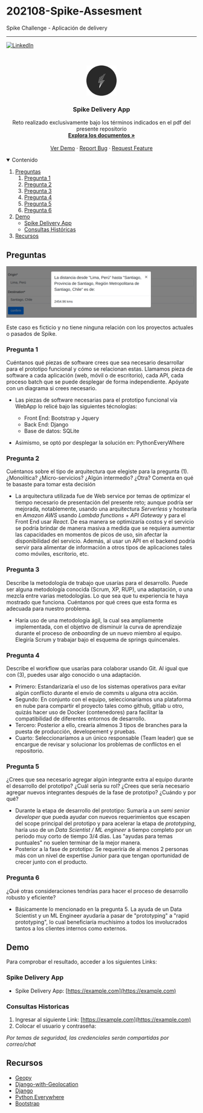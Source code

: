 # 202108-Spike-Assesment
Spike Challenge - Aplicación de delivery

------------------------------------
<!-- PROJECT SHIELDS -->
<!--
*** I'm using markdown "reference style" links for readability.
*** Reference links are enclosed in brackets [ ] instead of parentheses ( ).
*** See the bottom of this document for the declaration of the reference variables
*** for contributors-url, forks-url, etc. This is an optional, concise syntax you may use.
*** https://www.markdownguide.org/basic-syntax/#reference-style-links
-->
[![LinkedIn][linkedin-shield]][linkedin-url]



<!-- PROJECT LOGO -->
<br />
<p align="center">
  <a href="https://github.com/hromanoc/202108-Spike-Assesment">
    <img src="images/spike-logo.png" alt="Logo" width="80" height="80">
  </a>

  <h3 align="center">Spike Delivery App</h3>

  <p align="center">
    Reto realizado exclusivamente bajo los términos indicados en el pdf del presente repositorio 
    <br />
    <a href="https://github.com/hromanoc/202108-Spike-Assesment"><strong>Explora los documentos »</strong></a>
    <br />
    <br />
    <a href="#">Ver Demo</a>
    ·
    <a href="https://github.com/hromanoc/202108-Spike-Assesment/issues">Report Bug</a>
    ·
    <a href="https://github.com/hromanoc/202108-Spike-Assesment/issues">Request Feature</a>
  </p>
</p>



<!-- TABLE OF CONTENTS -->
<details open="open">
  <summary>Contenido</summary>
  <ol>
    <li>
      <a href="#preguntas">Preguntas</a>
      <ol>
        <li><a href="#pregunta-1">Pregunta 1</a></li>
        <li><a href="#pregunta-2">Pregunta 2</a></li>
        <li><a href="#pregunta-3">Pregunta 3</a></li>
        <li><a href="#pregunta-4">Pregunta 4</a></li>
        <li><a href="#pregunta-5">Pregunta 5</a></li>
        <li><a href="#pregunta-6">Pregunta 6</a></li>
      </ol>
    </li>
    <li>
      <a href="#demo">Demo</a>
      <ul>
        <li><a href="#spike-delivery-app">Spike Delivery App</a></li>
        <li><a href="#consultas-historicas">Consultas Históricas</a></li>
      </ul>
    </li>
    <li><a href="#recursos">Recursos</a></li>
  </ol>
</details>



<!-- ABOUT THE PROJECT -->
## Preguntas

[![Product Name Screen Shot][product-screenshot]](images/screenshot.png)

Este caso es ficticio y no tiene ninguna relación con los proyectos actuales o pasados de Spike.

### Pregunta 1

Cuéntanos qué piezas de software crees que sea necesario desarrollar para el prototipo funcional y cómo se relacionan estas. Llamamos pieza de software a cada aplicación (web, móvil o de escritorio), cada API, cada proceso batch que se puede desplegar de forma independiente. Apóyate con un diagrama si crees necesario.

* Las piezas de software necesarias para el prototipo funcional vía WebApp lo relicé bajo las siguientes técnologías:
    - Front End: Bootstrap y Jquery
    - Back End: Django
    - Base de datos: SQLite

* Asimismo, se optó por desplegar la solución en: PythonEveryWhere
### Pregunta 2

Cuéntanos sobre el tipo de arquitectura que elegiste para la pregunta (1). ¿Monolítica? ¿Micro-servicios? ¿Algún intermedio? ¿Otra? Comenta en qué te basaste para tomar esta decisión

* La arquitectura utilizada fue de Web service por temas de optimizar el tiempo necesario de presentación del presente reto; aunque podría ser mejorada, notablemente, usando una arquitectura _Serverless_ y hostearla en _Amazon AWS_ usando _Lambda functions_ + _API Gateway_ y para el Front End usar _React_. De esa manera se optimizaría costos y el servicio se podría brindar de manera masiva a medida que se requiera aumentar las capacidades en momentos de picos de uso, sin afectar la disponibilidad del servicio. Además, al usar un API en el backend podría servir para alimentar de información a otros tipos de aplicaciones tales como móviles, escritorio, etc.
### Pregunta 3

Describe la metodología de trabajo que usarías para el desarrollo. Puede ser alguna metodología conocida (Scrum, XP, RUP), una adaptación, o una mezcla entre varias metodologías. Lo que sea que tu experiencia te haya mostrado que funciona. Cuéntanos por qué crees que esta forma es adecuada para nuestro problema.

* Haría uso de una metodología ágil, la cual sea ampliamente implementada, con el objetivo de disminuir la curva de aprendizaje durante el proceso de _onboarding_ de un nuevo miembro al equipo. Elegiría Scrum y trabajar bajo el esquema de springs quincenales.
### Pregunta 4

Describe el workflow que usarías para colaborar usando Git. Al igual que con (3), puedes usar algo conocido o una adaptación.

* Primero: Estandarizaría el uso de los sistemas operativos para evitar algún conflicto durante el envío de commits u alguna otra acción.
* Segundo: En conjunto con el equipo, seleccionaríamos una plataforma en nube para compartir el proyecto tales como github, gitlab u otro, quizás hacer uso de Docker (contenedores) para facilitar la compatibilidad de diferentes entornos de desarrollo.
* Tercero: Posterior a ello, crearía almenos 3 tipos de branches para la puesta de producción, developement y pruebas.
* Cuarto: Seleccionaríamos a un único responsable (Team leader) que se encargue de revisar y solucionar los problemas de conflictos en el repositorio.
### Pregunta 5

¿Crees que sea necesario agregar algún integrante extra al equipo durante el desarrollo del prototipo? ¿Cuál sería su rol? ¿Crees que sería necesario agregar nuevos integrantes después de la fase de prototipo? ¿Cuándo y por qué?

* Durante la etapa de desarrollo del prototipo: Sumaría a un _semi senior developer_ que pueda ayudar con nuevos requerimientos que escapen del scope principal del prototipo y para acelerar la etapa de _prototyping_, haría uso de un _Data Scientist / ML engineer_ a tiempo completo por un periodo muy corto de tiempo 3/4 días. Las "ayudas para temas puntuales" no suelen terminar de la mejor manera.
* Posterior a la fase de prototipo: Se requeriría de al menos 2 personas más con un nivel de expertise Junior para que tengan oportunidad de crecer junto con el producto.
### Pregunta 6

¿Qué otras consideraciones tendrías para hacer el proceso de desarrollo robusto y eficiente?

* Básicamente lo mencionado en la pregunta 5. La ayuda de un Data Scientist y un ML Engineer ayudaría a pasar de "prototyping" a "rapid prototyping", lo cual beneficiaría muchísimo a todos los involucrados tantos a los clientes internos como externos. 

<!-- GETTING STARTED -->
## Demo

Para comprobar el resultado, acceder a los siguientes Links:

### Spike Delivery App

* Spike Delivery App: [https://example.com](https://example.com)
### Consultas Historicas

1. Ingresar al siguiente Link: [https://example.com](https://example.com)
2. Colocar el usuario y contraseña:
   
_Por temas de seguridad, las credenciales serán compartidas por correo/chat_

<!-- ACKNOWLEDGEMENTS -->
## Recursos
* [Geopy](https://pypi.org/project/geopy/)
* [Django-with-Geolocation](https://github.com/hellopyplane/Django-with-Geolocation)
* [Django](https://www.djangoproject.com/)
* [Python Everywhere](https://www.pythonanywhere.com/)
* [Bootstrap](https://getbootstrap.com/)



<!-- MARKDOWN LINKS & IMAGES -->
<!-- https://www.markdownguide.org/basic-syntax/#reference-style-links -->
[linkedin-shield]: https://img.shields.io/badge/-LinkedIn-black.svg?style=for-the-badge&logo=linkedin&colorB=555
[linkedin-url]: https://www.linkedin.com/in/hernan-romano/
[product-screenshot]: images/screenshot.png